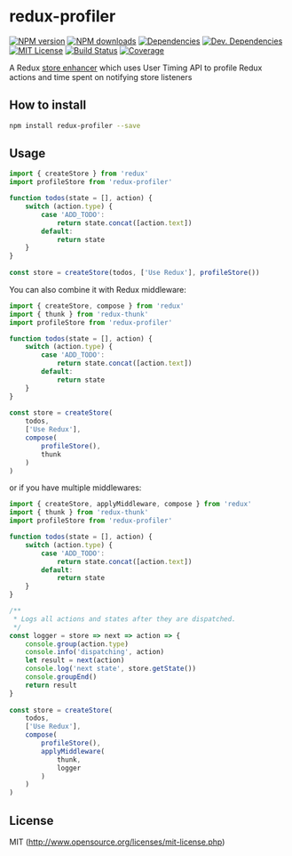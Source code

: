 # redux-profiler

[![NPM version][npm-version-image]][npm-url] [![NPM downloads][npm-downloads-image]][npm-url] [![Dependencies][deps-image]][deps-url] [![Dev. Dependencies][dev-deps-image]][dev-deps-url] [![MIT License][license-image]][license-url] [![Build Status][travis-image]][travis-url] [![Coverage][codecov-image]][codecov-url]

A Redux [store enhancer](https://redux.js.org/glossary#store-enhancer) which uses User Timing API to profile Redux actions and time spent on notifying store listeners

## How to install

```bash
npm install redux-profiler --save
```

## Usage

```javascript
import { createStore } from 'redux'
import profileStore from 'redux-profiler'

function todos(state = [], action) {
    switch (action.type) {
        case 'ADD_TODO':
            return state.concat([action.text])
        default:
            return state
    }
}
​
const store = createStore(todos, ['Use Redux'], profileStore())
```

You can also combine it with Redux middleware:

```javascript
import { createStore, compose } from 'redux'
import { thunk } from 'redux-thunk'
import profileStore from 'redux-profiler'

function todos(state = [], action) {
    switch (action.type) {
        case 'ADD_TODO':
            return state.concat([action.text])
        default:
            return state
    }
}
​
const store = createStore(
    todos,
    ['Use Redux'],
    compose(
        profileStore(),
        thunk
    )
)
```

or if you have multiple middlewares:

```javascript
import { createStore, applyMiddleware, compose } from 'redux'
import { thunk } from 'redux-thunk'
import profileStore from 'redux-profiler'

function todos(state = [], action) {
    switch (action.type) {
        case 'ADD_TODO':
            return state.concat([action.text])
        default:
            return state
    }
}

/**
 * Logs all actions and states after they are dispatched.
 */
const logger = store => next => action => {
    console.group(action.type)
    console.info('dispatching', action)
    let result = next(action)
    console.log('next state', store.getState())
    console.groupEnd()
    return result
}
​
const store = createStore(
    todos,
    ['Use Redux'],
    compose(
        profileStore(),
        applyMiddleware(
            thunk,
            logger
        )
    )
)
```

## License

MIT (http://www.opensource.org/licenses/mit-license.php)

[deps-image]: https://img.shields.io/david/bhovhannes/redux-profiler.svg
[deps-url]: https://david-dm.org/bhovhannes/redux-profiler
[dev-deps-image]: https://img.shields.io/david/dev/bhovhannes/redux-profiler.svg
[dev-deps-url]: https://david-dm.org/bhovhannes/redux-profiler#info=devDependencies
[license-image]: http://img.shields.io/badge/license-MIT-blue.svg?style=flat
[license-url]: LICENSE
[npm-url]: https://www.npmjs.org/package/redux-profiler
[npm-version-image]: https://img.shields.io/npm/v/redux-profiler.svg?style=flat
[npm-downloads-image]: https://img.shields.io/npm/dm/redux-profiler.svg?style=flat
[travis-url]: https://travis-ci.com/bhovhannes/redux-profiler
[travis-image]: https://img.shields.io/travis/bhovhannes/redux-profiler.svg?style=flat
[codecov-url]: https://codecov.io/gh/bhovhannes/redux-profiler
[codecov-image]: https://img.shields.io/codecov/c/github/bhovhannes/redux-profiler.svg
